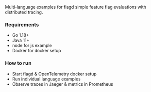 Multi-language examples for flagd simple feature flag evaluations with distributed tracing.

### Requirements

- Go 1.18+
- Java 11+
- node for js example
- Docker for docker setup

### How to run

- Start flagd & OpenTelemetry docker setup
- Run individual language examples 
- Observe traces in Jaeger & metrics in Prometheus
